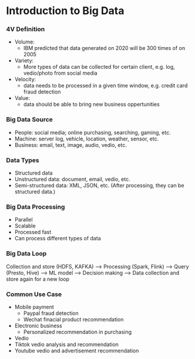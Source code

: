 # Introduction to Big Data

### 4V Definition
  - Volume: 
    - IBM predicted that data generated on 2020 will be 300 times of on 2005
  - Variety: 
    - More types of data can be collected for certain client, e.g. log, vedio/photo from social media
  - Velocity: 
    - data needs to be processed in a given time window, e.g. credit card fraud detection
  - Value: 
    - data should be able to bring new business oppertunities

### Big Data Source 

- People: social media; online purchasing, searching, gaming, etc. 
- Machine: server log, vehicle, location, weather, sensor, etc. 
- Business: email, text, image, audio, vedio, etc. 

### Data Types

- Structured data
- Unstructured data: document, email, vedio, etc.
- Semi-structured data: XML, JSON, etc. (After processing, they can be structured data.)

### Big Data Processing
- Parallel
- Scalable
- Processed fast 
- Can process different types of data

### Big Data Loop
Collection and store (HDFS, KAFKA) 
--> Processing (Spark, Flink)
--> Query (Presto, Hive)
--> ML model
--> Decision making 
--> Data collection and store again for a new loop 

### Common Use Case
 - Mobile payment
   - Paypal fraud detection
   - Wechat finacial product recommendation
 - Electronic business
   - Personalized recommendation in purchasing 
 - Vedio
  - Tiktok vedio analysis and recommendation 
  - Youtube vedio and advertisement recommendation 

